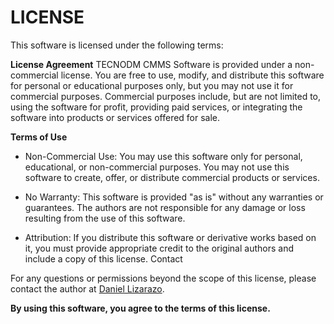 # LICENSE
This software is licensed under the following terms:

**License Agreement**
TECNODM CMMS Software is provided under a non-commercial license. You are free to use, modify, and distribute this software for personal or educational purposes only, but you may not use it for commercial purposes. Commercial purposes include, but are not limited to, using the software for profit, providing paid services, or integrating the software into products or services offered for sale.

**Terms of Use**
- Non-Commercial Use: You may use this software only for personal, educational, or non-commercial purposes. You may not use this software to create, offer, or distribute commercial products or services.

- No Warranty: This software is provided "as is" without any warranties or guarantees. The authors are not responsible for any damage or loss resulting from the use of this software.

- Attribution: If you distribute this software or derivative works based on it, you must provide appropriate credit to the original authors and include a copy of this license.
Contact

For any questions or permissions beyond the scope of this license, please contact the author at [Daniel Lizarazo](https://www.linkedin.com/in/daniellizarazoo/ "Daniel Lizarazo").

**By using this software, you agree to the terms of this license.**
